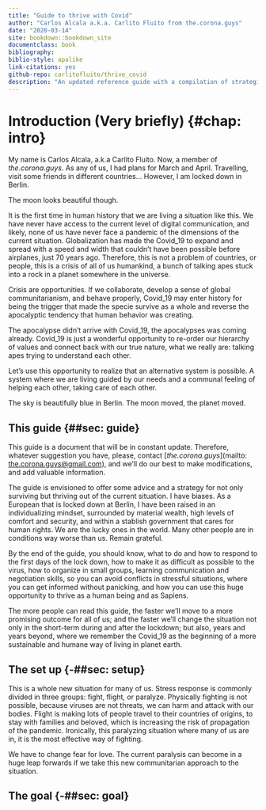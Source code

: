```yaml
--- 
title: "Guide to thrive with Covid"
author: "Carlos Alcala a.k.a. Carlito Fluito from the.corona.guys"
date: "2020-03-14"
site: bookdown::bookdown_site
documentclass: book
bibliography: 
biblio-style: apalike
link-citations: yes
github-repo: carlitofluito/thrive_covid
description: "An updated reference guide with a compilation of strategies not only to survive the corona crisis, but to thrive as a specie thanks to the Covid_19"
---
```


# Introduction (Very briefly) {#chap: intro}

My name is Carlos Alcala, a.k.a Carlito Fluito. Now, a member of *the.corona.guys*. As any of us, I had plans for March and April. Travelling, visit some friends in different countries… However, I am locked down in Berlin.

The moon looks beautiful though. 

It is the first time in human history that we are living a situation like this. We have never have access to the current level of digital communication, and likely, none of us have never face a pandemic of the dimensions of the current situation. Globalization has made the Covid_19 to expand and spread with a speed and width that couldn’t have been possible before airplanes, just 70 years ago. Therefore, this is not a problem of countries, or people, this is a crisis of all of us humankind, a bunch of talking apes stuck into a rock in a planet somewhere in the universe. 

Crisis are opportunities. If we collaborate, develop a sense of global communitarianism, and behave properly, Covid_19 may enter history for being the trigger that made the specie survive as a whole and reverse the apocalyptic tendency that human behavior was creating. 

The apocalypse didn’t arrive with Covid_19, the apocalypses was coming already. Covid_19 is just a wonderful opportunity to re-order our hierarchy of values and connect back with our true nature, what we really are: talking apes trying to understand each other.  

Let’s use this opportunity to realize that an alternative system is possible. A system where we are living guided by our needs and a communal feeling of helping each other, taking care of each other. 

The sky is beautifully blue in Berlin. The moon moved, the planet moved.

## This guide {##sec: guide}
This guide is a document that will be in constant update. Therefore, whatever suggestion you have, please, contact [*the.corona.guys*](mailto: the.corona.guys@gmail.com), and we’ll do our best to make modifications, and add valuable information. 

The guide is envisioned to offer some advice and a strategy for not only surviving but thriving out of the current situation. I have biases. As a European that is locked down at Berlin, I have been raised in an individualizing mindset, surrounded by material wealth, high levels of comfort and security, and within a stablish government that cares for human rights. We are the lucky ones in the world. Many other people are in conditions way worse than us. Remain grateful. 

By the end of the guide, you should know, what to do and how to respond to the first days of the lock down, how to make it as difficult as possible to the virus, how to organize in small groups, learning communication and negotiation skills, so you can avoid conflicts in stressful situations, where you can get informed without panicking, and how you can use this huge opportunity to thrive as a human being and as Sapiens. 

The more people can read this guide, the faster we’ll move to a more promising outcome for all of us; and the faster we’ll change the situation not only in the short-term during and after the lockdown; but also, years and years beyond, where we remember the Covid_19 as the beginning of a more sustainable and humane way of living in planet earth. 

## The set up  {-##sec: setup}

This is a whole new situation for many of us. Stress response is commonly divided in three groups: fight, flight, or paralyze. Physically fighting is not possible, because viruses are not threats, we can harm and attack with our bodies. Flight is making lots of people travel to their countries of origins, to stay with families and beloved, which is increasing the risk of propagation of the pandemic. Ironically, this paralyzing situation where many of us are in, it is the most effective way of fighting. 

We have to change fear for love. The current paralysis can become in a huge leap forwards if we take this new communitarian approach to the situation. 

## The goal {-##sec: goal}

